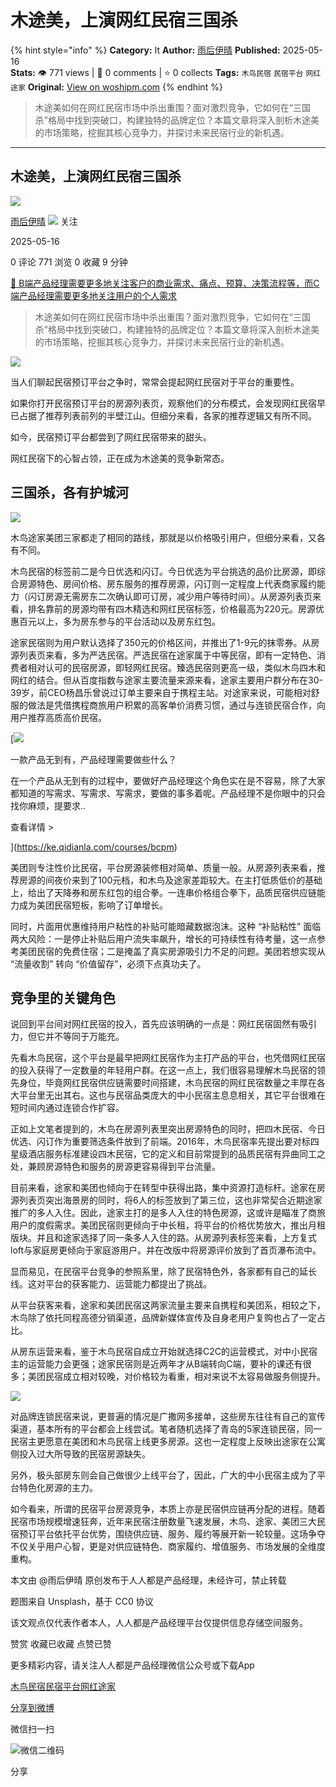 # 木途美，上演网红民宿三国杀
{% hint style="info" %}
**Category:** It
**Author:** [雨后伊晴](https://www.woshipm.com/u/1183384)
**Published:** 2025-05-16  
**Stats:** 👁️ 771 views | 💬 0 comments | ⭐ 0 collects
**Tags:** `木鸟民宿` `民宿平台` `网红` `途家`
**Original:** [View on woshipm.com](https://www.woshipm.com/it/6217346.html)
{% endhint %}
> 木途美如何在网红民宿市场中杀出重围？面对激烈竞争，它如何在“三国杀”格局中找到突破口，构建独特的品牌定位？本篇文章将深入剖析木途美的市场策略，挖掘其核心竞争力，并探讨未来民宿行业的新机遇。

---

## 木途美，上演网红民宿三国杀

[![](https://static.woshipm.com/view/2022113014372859967.jpg?imageView2/1/w/72/h/72/q/100)](https://www.woshipm.com/u/1183384)

[雨后伊晴](https://www.woshipm.com/u/1183384) ![](https://static.woshipm.com/tag/1101_1@2x.png) 关注

2025-05-16

0 评论 771 浏览 0 收藏 9 分钟

[🔗 B端产品经理需要更多地关注客户的商业需求、痛点、预算、决策流程等，而C端产品经理需要更多地关注用户的个人需求](https://ke.qidianla.com/courses/bcpm)

> 木途美如何在网红民宿市场中杀出重围？面对激烈竞争，它如何在“三国杀”格局中找到突破口，构建独特的品牌定位？本篇文章将深入剖析木途美的市场策略，挖掘其核心竞争力，并探讨未来民宿行业的新机遇。

![](https://image.woshipm.com/2023/04/20/0ffc7280-df4b-11ed-81f2-00163e0b5ff3.jpg)

当人们聊起民宿预订平台之争时，常常会提起网红民宿对于平台的重要性。

如果你打开民宿预订平台的房源列表页，观察他们的分布模式，会发现网红民宿早已占据了推荐列表前列的半壁江山。但细分来看，各家的推荐逻辑又有所不同。

如今，民宿预订平台都尝到了网红民宿带来的甜头。

网红民宿下的心智占领，正在成为木途美的竞争新常态。

## 三国杀，各有护城河

![](https://image.woshipm.com/2025/05/15/2e0b98c8-3174-11f0-8a58-00163e09d72f.png)

木鸟途家美团三家都走了相同的路线，那就是以价格吸引用户，但细分来看，又各有不同。

木鸟民宿的标签前二是今日优选和闪订。今日优选为平台挑选的品价比房源，即综合房源特色、房间价格、房东服务的推荐房源，闪订则一定程度上代表商家履约能力（闪订房源无需房东二次确认即可订房，减少用户等待时间）。从房源列表页来看，排名靠前的房源均带有四木精选和网红民宿标签，价格最高为220元。房源优惠百元以上，多为房东参与的平台活动以及房东红包。

途家民宿则为用户默认选择了350元的价格区间，并推出了1-9元的抹零券。从房源列表页来看，多为严选民宿。严选民宿在途家属于中等民宿，即有一定特色、消费者相对认可的民宿房源，即轻网红民宿。臻选民宿则更高一级，类似木鸟四木和网红的结合。但从百度指数与途家主要流量来源来看，途家主要用户群分布在30-39岁，前CEO杨昌乐曾说过订单主要来自于携程主站。对途家来说，可能相对舒服的做法是凭借携程商旅用户积累的高客单价消费习惯，通过与连锁民宿合作，向用户推荐高质高价民宿。

[![](https://image.woshipm.com/2023/08/02/58dc678c-30e3-11ee-88e7-00163e0b5ff3.png)

一款产品无到有，产品经理需要做些什么？

在一个产品从无到有的过程中，要做好产品经理这个角色实在是不容易，除了大家都知道的写需求、写需求、写需求，要做的事多着呢。产品经理不是你眼中的只会找你麻烦，提要求..

查看详情 >

](https://ke.qidianla.com/courses/bcpm)

美团则专注性价比民宿，平台房源装修相对简单、质量一般。从房源列表来看，推荐房源的间夜价来到了100元档，和木鸟及途家差距较大。在主打低质低价的基础上，给出了天降券和房东红包的组合拳。一连串价格组合拳下，品质民宿供应链能力成为美团民宿短板，影响了订单增长。

同时，片面用优惠维持用户粘性的补贴可能暗藏数据泡沫。这种 “补贴粘性” 面临两大风险：一是停止补贴后用户流失率飙升，增长的可持续性有待考量，这一点参考美团民宿的免费住宿；二是掩盖了真实房源吸引力不足的问题。美团若想实现从 “流量收割” 转向 “价值留存”，必须下点真功夫了。

## 竞争里的关键角色

说回到平台间对网红民宿的投入，首先应该明确的一点是：网红民宿固然有吸引力，但它并不等同于万能充。

先看木鸟民宿，这个平台是最早把网红民宿作为主打产品的平台，也凭借网红民宿的投入获得了一定数量的年轻用户群。在这一点上，我们很容易理解木鸟民宿的领先身位，毕竟网红民宿供应链需要时间搭建，木鸟民宿的网红民宿数量之丰厚在各大平台里无出其右。这也与民宿品类庞大的中小民宿主息息相关，其它平台很难在短时间内通过连锁合作扩容。

正如上文笔者提到的，木鸟在房源列表里突出房源特色的同时，把四木民宿、今日优选、闪订作为重要筛选条件放到了前端。2016年，木鸟民宿率先提出要对标四星级酒店服务标准建设四木民宿，它的定义和目前常提到的品质民宿有异曲同工之处，兼顾房源特色和服务的房源更容易得到平台流量。

目前来看，途家和美团也倾向于在转型中获得出路，集中资源打造标杆。途家在房源列表页突出海景房的同时，将6人的标签放到了第三位，这也非常契合近期途家推广的多人入住。因此，途家主打的是多人入住的特色房源，这或许是瞄准了商旅用户的度假需求。美团民宿则更倾向于中长租，将平台的价格优势放大，推出月租版块。并且和途家选择了同一条多人入住的路。从房源列表标签来看，上方复式loft与家庭房更倾向于家庭游用户。并在改版中将房源评价放到了首页瀑布流中。

显而易见，在民宿平台竞争的参照系里，除了民宿特色外，各家都有自己的延长线。这对平台的获客能力、运营能力都提出了挑战。

从平台获客来看，途家和美团民宿这两家流量主要来自携程和美团系，相较之下，木鸟除了依托同程高德分销渠道，品牌新媒体宣传及自身老用户复购也占了一定占比。

从房东运营来看，鉴于木鸟民宿自成立开始就选择C2C的运营模式，对中小民宿主的运营能力会更强；途家民宿则是近两年才从B端转向C端，要补的课还有很多；美团民宿成立相对较晚，对价格较为看重，相对来说不太容易做服务侧提升。

![](https://image.woshipm.com/2025/05/15/3af78f56-3174-11f0-8a58-00163e09d72f.png)

对品牌连锁民宿来说，更普遍的情况是广撒网多接单，这些房东往往有自己的宣传渠道，基本所有的平台都会上线尝试。笔者随机选择了青岛的5家连锁民宿，同一民宿主更愿意在美团和木鸟民宿上线更多房源。这也一定程度上反映出途家在公寓侧投入过大所导致的民宿房源缺失。

另外，极头部房东则会自己做很少上线平台了，因此，广大的中小民宿主成为了平台特色化房源的主力。

如今看来，所谓的民宿平台房源竞争，本质上亦是民宿供应链再分配的进程。随着民宿市场规模增速狂奔，近年来民宿注册数量飞速发展，木鸟、途家、美团三大民宿预订平台依托平台优势，围绕供应链、服务、履约等展开新一轮较量。这场争夺不仅关乎用户心智，更是对供应链特色、商家履约、增值服务、市场发展的全维度重构。

本文由 @雨后伊晴 原创发布于人人都是产品经理，未经许可，禁止转载

题图来自 Unsplash，基于 CC0 协议

该文观点仅代表作者本人，人人都是产品经理平台仅提供信息存储空间服务。

赞赏 收藏已收藏 点赞已赞

更多精彩内容，请关注人人都是产品经理微信公众号或下载App

[木鸟民宿](https://www.woshipm.com/tag/%e6%9c%a8%e9%b8%9f%e6%b0%91%e5%ae%bf)[民宿平台](https://www.woshipm.com/tag/%e6%b0%91%e5%ae%bf%e5%b9%b3%e5%8f%b0)[网红](https://www.woshipm.com/tag/%e7%bd%91%e7%ba%a2)[途家](https://www.woshipm.com/tag/%e9%80%94%e5%ae%b6)

[分享到微博](https://service.weibo.com/share/share.php?appkey=2775287854&title=木途美，上演网红民宿三国杀&url=https://www.woshipm.com/it/6217346.html&pic=https://image.woshipm.com/2023/04/20/0ffc7280-df4b-11ed-81f2-00163e0b5ff3.jpg)

微信扫一扫

![微信二维码](https://api.pwmqr.com/qrcode/create/?url=https://www.woshipm.com/it/6217346.html)

分享